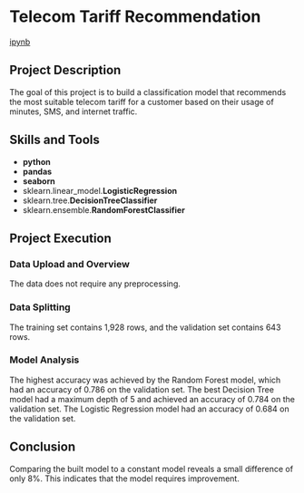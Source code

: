 # Telecom Tariff Recommendation

[ipynb](https://github.com/mvs834/Yandex.Practicum/blob/3aa4bea6c1e42ac87a4f471651cbefc30ebf6d9f/DS%2001%20Telecom%20tariff%20recommendations/Telecom_tariff_recommendations.ipynb)


## Project Description

The goal of this project is to build a classification model that recommends the most suitable telecom tariff for a customer based on their usage of minutes, SMS, and internet traffic.

## Skills and Tools

- **python**
- **pandas**
- **seaborn**
- sklearn.linear_model.**LogisticRegression**
- sklearn.tree.**DecisionTreeClassifier**
- sklearn.ensemble.**RandomForestClassifier**

## Project Execution
### Data Upload and Overview

The data does not require any preprocessing.

### Data Splitting
The training set contains 1,928 rows, and the validation set contains 643 rows.

### Model Analysis
The highest accuracy was achieved by the Random Forest model, which had an accuracy of 0.786 on the validation set. The best Decision Tree model had a maximum depth of 5 and achieved an accuracy of 0.784 on the validation set. The Logistic Regression model had an accuracy of 0.684 on the validation set.

## Conclusion

Comparing the built model to a constant model reveals a small difference of only 8%. This indicates that the model requires improvement.